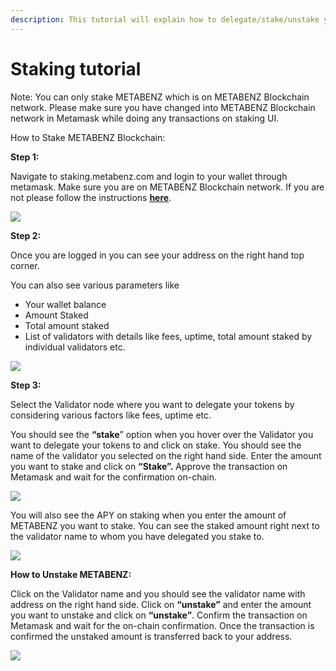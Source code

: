 ```yaml
---
description: This tutorial will explain how to delegate/stake/unstake your METABENZ.
---
```


# Staking tutorial

Note: You can only stake METABENZ which is on METABENZ Blockchain network. Please make sure you have changed into METABENZ Blockchain network in Metamask while doing any transactions on staking UI.

How to Stake METABENZ Blockchain:

**Step 1:**

Navigate to staking.metabenz.com and login to your wallet through metamask. Make sure you are on METABENZ Blockchain network. If you are not please follow the instructions [**here**](https://doc.metabenz.com/the-METABENZ-studio/getting-started/how-to-add-METABENZ-to-your-metamask).

![](../.gitbook/assets/0%20%284%29.png)

**Step 2:**

Once you are logged in you can see your address on the right hand top corner.

You can also see various parameters like

- Your wallet balance
- Amount Staked
- Total amount staked
- List of validators with details like fees, uptime, total amount staked by individual validators etc.

![](../.gitbook/assets/1%20%287%29.png)

**Step 3:**

Select the Validator node where you want to delegate your tokens by considering various factors like fees, uptime etc.

You should see the **“stake**” option when you hover over the Validator you want to delegate your tokens to and click on stake. You should see the name of the validator you selected on the right hand side. Enter the amount you want to stake and click on **“Stake”.** Approve the transaction on Metamask and wait for the confirmation on-chain.

![](../.gitbook/assets/2%20%287%29.png)

You will also see the APY on staking when you enter the amount of METABENZ you want to stake. You can see the staked amount right next to the validator name to whom you have delegated you stake to.

![](../.gitbook/assets/3%20%286%29.png)

**How to Unstake METABENZ:**

Click on the Validator name and you should see the validator name with address on the right hand side. Click on **“unstake”** and enter the amount you want to unstake and click on **“unstake”**. Confirm the transaction on Metamask and wait for the on-chain confirmation. Once the transaction is confirmed the unstaked amount is transferred back to your address.

![](../.gitbook/assets/4%20%287%29.png)
